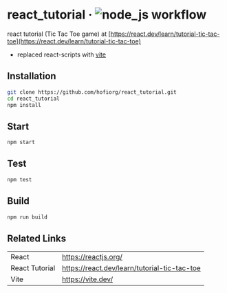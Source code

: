 # react_tutorial &middot; ![node_js workflow](https://github.com/hofiorg/react_tutorial/actions/workflows/node.js.yml/badge.svg)

react tutorial (Tic Tac Toe game) at [https://react.dev/learn/tutorial-tic-tac-toe](https://react.dev/learn/tutorial-tic-tac-toe)

- replaced react-scripts with [vite](https://vite.dev/)

## Installation

```sh
git clone https://github.com/hofiorg/react_tutorial.git
cd react_tutorial
npm install
```

## Start

```sh
npm start
```

## Test

```sh
npm test
```

## Build

```sh
npm run build
```

## Related Links

|                              |                                                                               |
|------------------------------|-------------------------------------------------------------------------------|
| React                        | <https://reactjs.org/>                                                        |
| React Tutorial               | <https://react.dev/learn/tutorial-tic-tac-toe>                                |
| Vite                         | <https://vite.dev/>                                                           |
